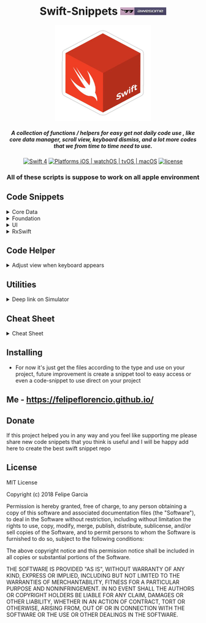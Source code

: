 <div align="center">

# Swift-Snippets <a href="https://github.com/felipeflorencio"><img src="https://github.com/felipeflorencio/Swift-Snippets/blob/master/icons/awesome-badge-template.png?raw=true" height="20px" width="120px"></a>

<img src="https://github.com/felipeflorencio/Swift-Snippets/blob/master/icons/swift-cube.png?raw=true" height="250px" width="250px">

##### A collection of functions / helpers for easy get not daily code use , like core data manager, scroll view, keyboard dismiss, and a lot more codes that we from time to time need to use.

[![Swift 4](https://img.shields.io/badge/Swift-4-green.svg?style=flat)](https://swift.org)
[![Platforms iOS | watchOS | tvOS | macOS](https://img.shields.io/badge/Platforms-iOS%20%7C%20watchOS%20%7C%20tvOS%20%7C%20macOS-green.svg?style=flat)](http://www.apple.com)
[![license](https://img.shields.io/github/license/mashape/apistatus.svg?style=plastic)]()



### All of these scripts is suppose to work on all apple environment

</div>

## Code Snippets

<details>
<summary>Core Data</summary>

Collection of core data most used code that you will need

Link to the folder: [link](CoreData)

- `Initialize core data/*`: snippet for you initialize you core date environment;
- `Receive update about core data update/*`: snippet for you receive any core data update, for new itens added, updated and deleted;

Tip:
Realm provide a good cheatsheet how to use NSPredicate, as is something that you need to use on CoreData, check here: https://academy.realm.io/posts/nspredicate-cheatsheet/  

</details>

<details>
<summary>Foundation</summary>

Collection of helpers functions for Foundation API's and the way to use in your project.

Can be just a class or a extension, variable, function, you can chose what is the best for your implementation / need.

Link to the folder: [link](Foundation)

- `Date formatter*`: snippet for you set the formatter that you want for you date string, has a default value or even you can set your own;
- `Computed variable inside extension using associated object*`: snippet for you be able to add computed variables inside extension using associate object;
- `Delay operation*`: snippet for you to easy delay operations using the block syntax or even implement using the protocol implementation;
- `Array extension, secure get item*`: snippet for secure retrieve a item from array already validating if item is there and if so return, otherwise return nil;
- `Array extension, remove duplicated itens`: snippet that allow you to simple unify your array removing the duplicated itens;
- `Dictionary extension, get value if exist passing type*`: snippet for get the value of a dictionary if exist the same time that validate if is the type that you pass, if not exist or not the type throw an error;
- `Create a full copy of any object that inherit from NSObject*`: snippet that make easy clone any object, this will create a totally new object with new address in memory;

</details>

<details>
<summary>UI</summary>

Collection of UI most used code that you will need.

All the files / class has some kind of comment and help according to the need and if need.

<details>
<summary>Helpers</summary>

Collection of helpers functions for things related to view in general and the way to use in your project.

Can be just a class or a extension, variable, function, you can chose what is the best for your implementation / need.

Link to the folder: [link](UI/Helpers)

- `Load view controller programmatically at start*`: snippet for you set programmatically which will be the root view controller when loading your app;
- `Load NIB according to the view controller file*`: snippet for you load your nibs just using the view controller name and access a function that will return the nib, without need to set the bundle or path;
- `Universal tap function using closure for callback*`: snippet for you add to any UIKit object the tap functionality, working with closure, that will add the tap gesture to the object and callback your closure, and from there you can add any action that you want for example dismiss;
- `Load from anywhere the view controller that is being presented*`: Added helper method to get top view controller that is presented

<details>
<summary>UIColor</summary>

Collection of helpers functions for UIColor and the way to use in your project.

Can be just a class or a extension, you can chose what is the best for your implementation / need.

Link to the folder: [link](UI/UIColor)

- `Get the UIColor from HEX string*`: snippet for you get the UIColor according to the HEX string;
- `Get the HEX from UIColor`: snippet for you get a string with the HEX representation from UIColor;

</details>

</details>

<details>
<summary>UIView</summary>

Collection of helpers functions for UIView and the way to use in your project.

Can be just a class or a extension, you can chose what is the best for your implementation / need.

Link to the folder: [link](UI/UIView)

- `Add border to your view*`: snippet for you add border to your view type;
- `Add border color to your view*`: snippet for you add border color to your view type;
- `Add corner radius to your view*`: snippet for you add corner radius to your view type;
- `Add border to specific side to your view*`: snippet for you add border to specific side or all side on your view type object;
- `Add shake effect to your view*`: snippet for you add the shake effect to any view that inherit from UIView;
- `Add corner radius to specific border*`: snippet for you add corner radius only to specific border that you want;
</details>

<details>
<summary>UIImage</summary>

Collection of helpers functions for UIImage and the way to use in your project.

Can be just a class or a extension, you can chose what is the best for your implementation / need.

Link to the folder: [link](UI/UIImage)

- `Tint color to your UIImage*`: snippet for you tint you image;

</details>

<details>
<summary>UIButton</summary>

Collection of helpers functions for UIButton and the way to use in your project.

Can be just a class or a extension, you can chose what is the best for your implementation / need.

Link to the folder: [link](UI/UIButton)

- `Add image and text horizontal aligned to your UIButton*`: snippet for you add a image and text and align both horizontal and center;
- `Rotate UIButton according to the device orientation*`: snippet for you be able to rotate a button according to the device orientation;

</details>

<details>
<summary>UITextView</summary>

Collection of helpers functions for UITextView and the way to use in your project.

Can be just a class or a extension, you can chose what is the best for your implementation / need.

Link to the folder: [link](UI/UITextView)

- `Auto adjust UITextView*`: snippet for you adjust your UITextView according to the text size;

</details>
</details>

<details>
<summary>RxSwift</summary>

Collection of RxSwift helper, function and anything related to this.

All the files / class has some kind of comment and help according to the need and if need.

Link to the folder: [link](RxSwift)

- `Custom operator for disposeBag '>>>'*`: snippet to simple disposeBag without need type this function always;
- `Custom operator for get last update from both observer '<->'*`: snippet to simple avoid loop about update observers that are listen each other;
- `Unwrap option values easy*`: snippet to simple unwrap optional value without need to validate at subscriber;
- `Is empty validation values check*`: snippet to simple check if value is empty;
- `Validate if the value is nil*`: snippet to simple check if value is nil, as we have some situations that this is useful;
- `Validate if the value is void*`: snippet to simple check if value is void like we set the value to 0 so we want to do something on this situation without validate on subscriber value if is 'void';
- `Get only the first value*`: snippet to only react to that action if is the first response from the observable;

</details>

## Code Helper

<details>
<summary>Adjust view when keyboard appears</summary>

Helper class for you easy adjust any view with text field that is inside ScrollView and it's behind keyboard.

With possibility to pass any other size that you want to have as difference the keyboard.

- Helper Folder -> KeyboardAvoidHelper.swift - [link](Helper/KeyboardAvoidHelper.swift)

</details>

## Utilities

<details>
<summary>Deep link on Simulator</summary>

Helper that facilitate you test deep link on your running simulator.

With this you can easy have you running project in debug mode, trigger the deep link that you want to test and will be triggered so you can use your breakpoints to debug .

- Link: https://github.com/felipeflorencio/iOSSimulatorDeepLinkHelper

</details>

## Cheat Sheet

<details>
<summary>Cheat Sheet</summary>

- `Content Hugging and Content Compression resistance priorities*`: Cheat Sheet for easy understand and consult how to handle this properties;

<a href="https://github.com/felipeflorencio/Swift-Snippets/raw/master/Cheat-Sheet/Content-Hugging-Resistence-Priorities-Cheat-Sheet.pdf"><img src="https://github.com/felipeflorencio/Swift-Snippets/blob/master/Cheat-Sheet/Content-Hugging-Resistence-Priorities-Cheat-Sheet.png?raw=true" height="518px" width="400px"></a>

</details>

## Installing

* For now it's just get the files according to the type and use on your project, future improvement is create a snippet tool to easy access or even a code-snippet to use direct on your project

## Me - https://felipeflorencio.github.io/

## Donate
If this project helped you in any way and you feel like supporting me please share new code snippets that you think is useful and I will be happy add here to create the best swift snippet repo

## License

MIT License

Copyright (c) 2018 Felipe Garcia

Permission is hereby granted, free of charge, to any person obtaining a copy of this software and associated documentation files (the "Software"), to deal in the Software without restriction, including without limitation the rights to use, copy, modify, merge, publish, distribute, sublicense, and/or sell copies of the Software, and to permit persons to whom the Software is furnished to do so, subject to the following conditions:

The above copyright notice and this permission notice shall be included in all copies or substantial portions of the Software.

THE SOFTWARE IS PROVIDED "AS IS", WITHOUT WARRANTY OF ANY KIND, EXPRESS OR IMPLIED, INCLUDING BUT NOT LIMITED TO THE WARRANTIES OF MERCHANTABILITY, FITNESS FOR A PARTICULAR PURPOSE AND NONINFRINGEMENT. IN NO EVENT SHALL THE AUTHORS OR COPYRIGHT HOLDERS BE LIABLE FOR ANY CLAIM, DAMAGES OR OTHER LIABILITY, WHETHER IN AN ACTION OF CONTRACT, TORT OR OTHERWISE, ARISING FROM, OUT OF OR IN CONNECTION WITH THE SOFTWARE OR THE USE OR OTHER DEALINGS IN THE SOFTWARE.
